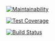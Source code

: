 [![Maintainability](https://api.codeclimate.com/v1/badges/88b73ef6b21244e5f037/maintainability)](https://codeclimate.com/github/ak1sby/project-lvl2-s177/maintainability)

[![Test Coverage](https://api.codeclimate.com/v1/badges/88b73ef6b21244e5f037/test_coverage)](https://codeclimate.com/github/ak1sby/project-lvl2-s177/test_coverage)

[![Build Status](https://travis-ci.org/ak1sby/project-lvl2-s177.svg?branch=master)](https://travis-ci.org/ak1sby/project-lvl2-s177)
